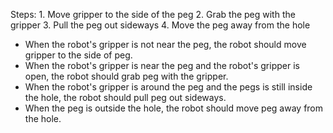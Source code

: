 
Steps:  1. Move gripper to the side of the peg  2. Grab the peg with the gripper  3. Pull the peg out sideways  4. Move the peg away from the hole
- When the robot's gripper is not near the peg, the robot should move gripper to the side of peg.
- When the robot's gripper is near the peg and the robot's gripper is open, the robot should grab peg with the gripper.
- When the robot's gripper is around the peg and the pegs is still inside the hole, the robot should pull peg out sideways.
- When the peg is outside the hole, the robot should move peg away from the hole.